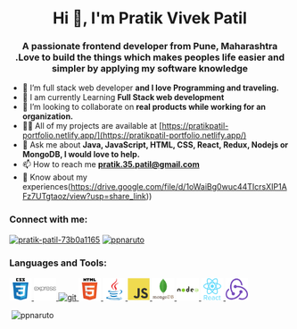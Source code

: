 <h1 align="center">Hi 👋, I'm Pratik Vivek Patil</h1>
<h3 align="center">A passionate frontend developer from Pune, Maharashtra .Love to build the things which makes peoples life easier and simpler by applying my software knowledge</h3>

- 🔭 I’m full stack web developer **and I love Programming and traveling.**
- 🌱 I am currently Learning **Full Stack web development**
- 👯 I’m looking to collaborate on **real products while working for an organization.**
- 👨‍💻 All of my projects are available at [https://pratikpatil-portfolio.netlify.app/](https://pratikpatil-portfolio.netlify.app/)
- 💬 Ask me about **Java, JavaScript, HTML, CSS, React, Redux, Nodejs or MongoDB, I would love to help.**
- 📫 How to reach me **pratik.35.patil@gmail.com**
- 📄 Know about my experiences(https://drive.google.com/file/d/1oWaiBg0wuc44TIcrsXIP1AFz7UTgtaoz/view?usp=share_link))

<h3 align="left">Connect with me:</h3>
<p align="left">
<a href="https://linkedin.com/in/pratik-patil-73b0a1165" target="blank"><img align="center" src="https://raw.githubusercontent.com/rahuldkjain/github-profile-readme-generator/master/src/images/icons/Social/linked-in-alt.svg" alt="pratik-patil-73b0a1165" height="30" width="40" /></a>
<a href="https://codesandbox.com/ppnaruto" target="blank"><img align="center" src="https://raw.githubusercontent.com/rahuldkjain/github-profile-readme-generator/master/src/images/icons/Social/codesandbox.svg" alt="ppnaruto" height="30" width="40" /></a>
</p>

<h3 align="left">Languages and Tools:</h3>
<p align="left"> <a href="https://www.w3schools.com/css/" target="_blank" rel="noreferrer"> <img src="https://raw.githubusercontent.com/devicons/devicon/master/icons/css3/css3-original-wordmark.svg" alt="css3" width="40" height="40"/> </a> <a href="https://expressjs.com" target="_blank" rel="noreferrer"> <img src="https://raw.githubusercontent.com/devicons/devicon/master/icons/express/express-original-wordmark.svg" alt="express" width="40" height="40"/> </a> <a href="https://git-scm.com/" target="_blank" rel="noreferrer"> <img src="https://www.vectorlogo.zone/logos/git-scm/git-scm-icon.svg" alt="git" width="40" height="40"/> </a> <a href="https://www.w3.org/html/" target="_blank" rel="noreferrer"> <img src="https://raw.githubusercontent.com/devicons/devicon/master/icons/html5/html5-original-wordmark.svg" alt="html5" width="40" height="40"/> </a> <a href="https://www.java.com" target="_blank" rel="noreferrer"> <img src="https://raw.githubusercontent.com/devicons/devicon/master/icons/java/java-original.svg" alt="java" width="40" height="40"/> </a> <a href="https://developer.mozilla.org/en-US/docs/Web/JavaScript" target="_blank" rel="noreferrer"> <img src="https://raw.githubusercontent.com/devicons/devicon/master/icons/javascript/javascript-original.svg" alt="javascript" width="40" height="40"/> </a> <a href="https://www.mongodb.com/" target="_blank" rel="noreferrer"> <img src="https://raw.githubusercontent.com/devicons/devicon/master/icons/mongodb/mongodb-original-wordmark.svg" alt="mongodb" width="40" height="40"/> </a> <a href="https://nodejs.org" target="_blank" rel="noreferrer"> <img src="https://raw.githubusercontent.com/devicons/devicon/master/icons/nodejs/nodejs-original-wordmark.svg" alt="nodejs" width="40" height="40"/> </a> <a href="https://reactjs.org/" target="_blank" rel="noreferrer"> <img src="https://raw.githubusercontent.com/devicons/devicon/master/icons/react/react-original-wordmark.svg" alt="react" width="40" height="40"/> </a> <a href="https://redux.js.org" target="_blank" rel="noreferrer"> <img src="https://raw.githubusercontent.com/devicons/devicon/master/icons/redux/redux-original.svg" alt="redux" width="40" height="40"/> </a> </p>

<p>&nbsp;<img align="center" src="https://github-readme-stats.vercel.app/api?username=ppnaruto&show_icons=true&locale=en" alt="ppnaruto" /></p>
